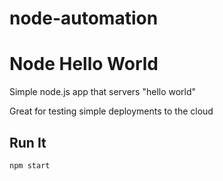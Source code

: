 # node-automation
# Node Hello World

Simple node.js app that servers "hello world"

Great for testing simple deployments to the cloud

## Run It

`npm start`
